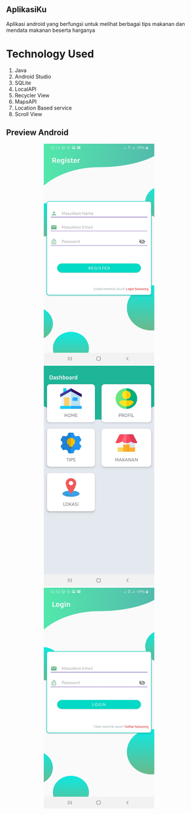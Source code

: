 ## AplikasiKu

Aplikasi android yang berfungsi untuk melihat berbagai tips makanan dan mendata makanan beserta harganya

# Technology Used
1. Java
2. Android Studio
3. SQLite
4. LocalAPI
5. Recycler View
6. MapsAPI
7. Location Based service
8. Scroll View

## Preview Android
<p align="center">
<img src="ss/dashboard.jpg" width="300px" height="600px">

<img src="ss/login.jpg" width="300px" height="600px">

<img src="ss/register.jpg" width="300px" height="600px">
</p>


